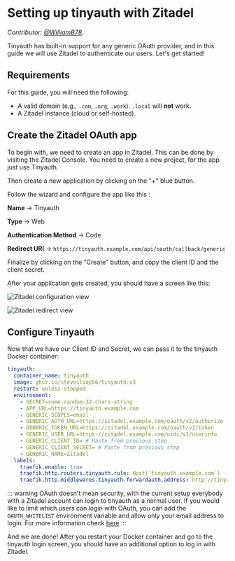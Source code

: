 # Setting up tinyauth with Zitadel

_Contributor: [@WilliamB78](https://github.com/WilliamB78)._

Tinyauth has built-in support for any generic OAuth provider, and in this guide we will use Zitadel to authenticate our users. Let's get started!

## Requirements

For this guide, you will need the following:

- A valid domain (e.g., `.com`, `.org`, `.work`). `.local` will **not** work.
- A Zitadel instance (cloud or self-hosted).

## Create the Zitadel OAuth app

To begin with, we need to create an app in Zitadel. This can be done by visiting the Zitadel Console. You need to create a new project, for the app just use Tinyauth.

Then create a new application by clicking on the "+" blue button.

Follow the wizard and configure the app like this :

**Name** -> Tinyauth

**Type** -> Web

**Authentication Method** -> Code

**Redirect URI** -> `https://tinyauth.example.com/api/oauth/callback/generic`

Finalize by clicking on the "Create" button, and copy the client ID and the client secret.

After your application gets created, you should have a screen like this:

![Zitadel configuration view](/screenshots/zitadel-configuration-view.png)

![Zitadel redirect view](/screenshots/zitadel-redirect-view.png)

## Configure Tinyauth

Now that we have our Client ID and Secret, we can pass it to the tinyauth Docker container:

```yaml
tinyauth:
  container_name: tinyauth
  image: ghcr.io/steveiliop56/tinyauth:v3
  restart: unless-stopped
  environment:
    - SECRET=some-random-32-chars-string
    - APP_URL=https://tinyauth.example.com
    - GENERIC_SCOPES=email
    - GENERIC_AUTH_URL=https://zitadel.example.com/oauth/v2/authorize
    - GENERIC_TOKEN_URL=https://zitadel.example.com/oauth/v2/token
    - GENERIC_USER_URL=https://zitadel.example.com/oidc/v1/userinfo
    - GENERIC_CLIENT_ID= # Paste from previous step
    - GENERIC_CLIENT_SECRET= # Paste from previous step
    - GENERIC_NAME=Zitadel
  labels:
    traefik.enable: true
    traefik.http.routers.tinyauth.rule: Host(`tinyauth.example.com`)
    traefik.http.middlewares.tinyauth.forwardauth.address: http://tinyauth:3000/api/auth/traefik
```

::: warning
OAuth doesn't mean security, with the current setup everybody with a Zitadel account can login to tinyauth as a normal user. If you would like to limit which users can login with OAuth, you can add the `OAUTH_WHITELIST` environment variable and allow only your email address to login. For more information check [here](../reference/configuration.md)
:::

And we are done! After you restart your Docker container and go to the tinyauth login screen, you should have an additional option to log in with Zitadel.
